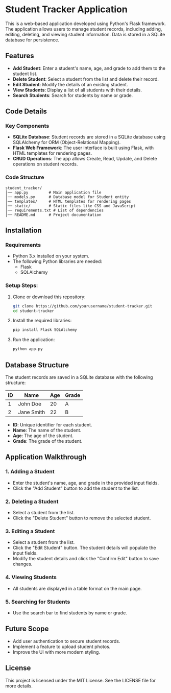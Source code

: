 # Student Tracker Application

This is a web-based application developed using Python's Flask framework. The application allows users to manage student records, including adding, editing, deleting, and viewing student information. Data is stored in a SQLite database for persistence.

## Features
- **Add Student**: Enter a student's name, age, and grade to add them to the student list.
- **Delete Student**: Select a student from the list and delete their record.
- **Edit Student**: Modify the details of an existing student.
- **View Students**: Display a list of all students with their details.
- **Search Students**: Search for students by name or grade.

## Code Details

### Key Components
- **SQLite Database**: Student records are stored in a SQLite database using SQLAlchemy for ORM (Object-Relational Mapping).
- **Flask Web Framework**: The user interface is built using Flask, with HTML templates for rendering pages.
- **CRUD Operations**: The app allows Create, Read, Update, and Delete operations on student records.

### Code Structure
```
student_tracker/
│── app.py         # Main application file
│── models.py      # Database model for Student entity
│── templates/     # HTML templates for rendering pages
│── static/        # Static files like CSS and JavaScript
│── requirements.txt # List of dependencies
│── README.md      # Project documentation
```

## Installation

### Requirements
- Python 3.x installed on your system.
- The following Python libraries are needed:
  - Flask
  - SQLAlchemy

### Setup Steps:
1. Clone or download this repository:
   ```bash
   git clone https://github.com/yourusername/student-tracker.git
   cd student-tracker
   ```
2. Install the required libraries:
   ```bash
   pip install Flask SQLAlchemy
   ```
3. Run the application:
   ```bash
   python app.py
   ```

## Database Structure

The student records are saved in a SQLite database with the following structure:

| ID | Name       | Age | Grade |
|----|-----------|-----|-------|
| 1  | John Doe  | 20  | A     |
| 2  | Jane Smith| 22  | B     |

- **ID**: Unique identifier for each student.
- **Name**: The name of the student.
- **Age**: The age of the student.
- **Grade**: The grade of the student.

## Application Walkthrough

### 1. Adding a Student
- Enter the student's name, age, and grade in the provided input fields.
- Click the "Add Student" button to add the student to the list.

### 2. Deleting a Student
- Select a student from the list.
- Click the "Delete Student" button to remove the selected student.

### 3. Editing a Student
- Select a student from the list.
- Click the "Edit Student" button. The student details will populate the input fields.
- Modify the student details and click the "Confirm Edit" button to save changes.

### 4. Viewing Students
- All students are displayed in a table format on the main page.

### 5. Searching for Students
- Use the search bar to find students by name or grade.

## Future Scope
- Add user authentication to secure student records.
- Implement a feature to upload student photos.
- Improve the UI with more modern styling.

## License
This project is licensed under the MIT License. See the LICENSE file for more details.

